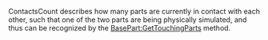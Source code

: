ContactsCount describes how many parts are currently in contact with each
other, such that one of the two parts are being physically simulated, and
thus can be recognized by the [BasePart:GetTouchingParts](https://create.roblox.com/docs/reference/engine/classes/BasePart#GetTouchingParts) method.